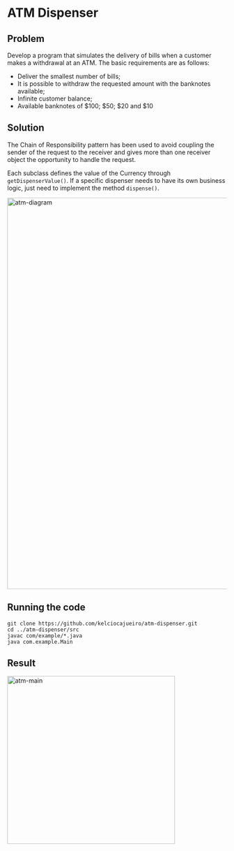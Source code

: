 # ATM Dispenser

## Problem

Develop a program that simulates the delivery of bills when a customer makes a withdrawal at an ATM. The basic requirements are as follows:
- Deliver the smallest number of bills;
- It is possible to withdraw the requested amount with the banknotes available;
- Infinite customer balance;
- Available banknotes of $100; $50; $20 and $10

## Solution

The Chain of Responsibility pattern has been used to avoid coupling the sender of the request to the receiver and gives more than one receiver object the opportunity to handle the request.

Each subclass defines the value of the Currency through ```getDispenserValue()```. If a specific dispenser needs to have its own business logic, just need to implement the method ```dispense()```.

<img width="897" alt="atm-diagram" src="https://github.com/kelciocajueiro/atm-dispenser/assets/1596545/aaa1d3f3-b068-40a7-838d-ab4897447d65">


## Running the code

```
git clone https://github.com/kelciocajueiro/atm-dispenser.git
cd ../atm-dispenser/src
javac com/example/*.java
java com.example.Main
```

## Result

<img width="385" alt="atm-main" src="https://github.com/kelciocajueiro/atm-dispenser/assets/1596545/4f1656c7-43e9-4815-9d8e-34f9bf7831c6">
